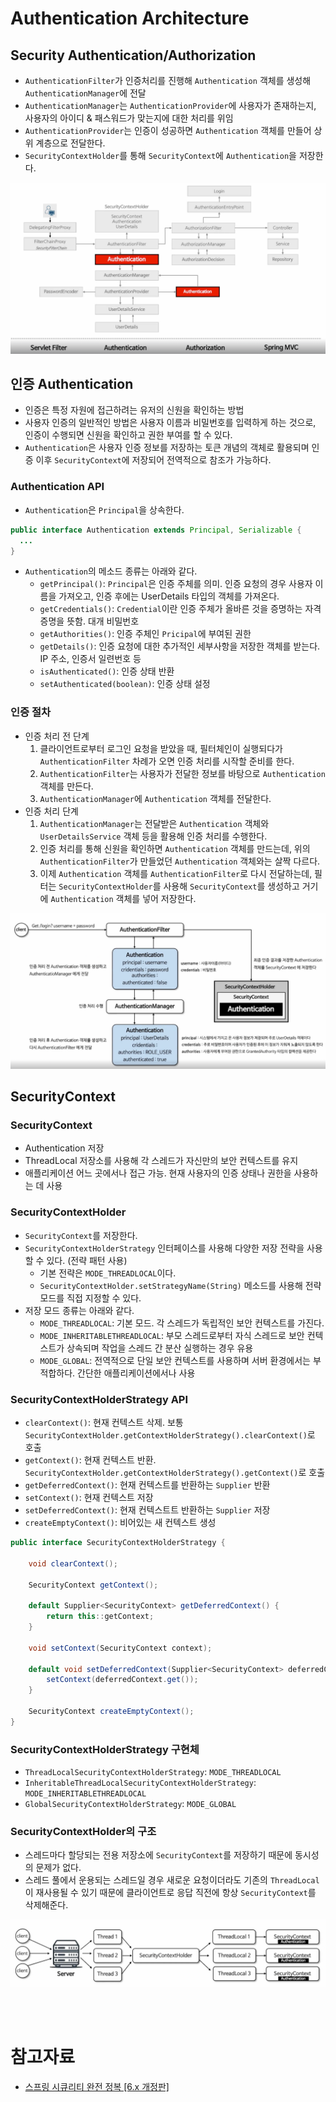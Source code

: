 # Authentication Architecture

## Security Authentication/Authorization

- `AuthenticationFilter`가 인증처리를 진행해 `Authentication` 객체를 생성해 `AuthenticationManager`에 전달
- `AuthenticationManager`는 `AuthenticationProvider`에 사용자가 존재하는지, 사용자의 아이디 & 패스워드가 맞는지에 대한 처리를 위임
- `AuthenticationProvider`는 인증이 성공하면 `Authentication` 객체를 만들어 상위 계층으로 전달한다. 
- `SecurityContextHolder`를 통해 `SecurityContext`에 `Authentication`을 저장한다.

<img src="img/03/authentication01.png">

<br/>

## 인증 Authentication

- 인증은 특정 자원에 접근하려는 유저의 신원을 확인하는 방법
- 사용자 인증의 일반적인 방법은 사용자 이름과 비밀번호를 입력하게 하는 것으로, 인증이 수행되면 신원을 확인하고 권한 부여를 할 수 있다.
- `Authentication`은 사용자 인증 정보를 저장하는 토큰 개념의 객체로 활용되며 인증 이후 `SecurityContext`에 저장되어 전역적으로 참조가 가능하다.

### Authentication API

- `Authentication`은 `Principal`을 상속한다.

```java
public interface Authentication extends Principal, Serializable {
  ...
}
```

- `Authentication`의 메소드 종류는 아래와 같다.
  - `getPrincipal()`: `Principal`은 인증 주체를 의미. 인증 요청의 경우 사용자 이름을 가져오고, 인증 후에는 UserDetails 타입의 객체를 가져온다.
  - `getCredentials()`: `Credential`이란 인증 주체가 올바른 것을 증명하는 자격 증명을 뜻함. 대개 비밀번호
  - `getAuthorities()`: 인증 주체인 `Pricipal`에 부여된 권한
  - `getDetails()`: 인증 요청에 대한 추가적인 세부사항을 저장한 객체를 받는다. IP 주소, 인증서 일련번호 등 
  - `isAuthenticated()`: 인증 상태 반환
  - `setAuthenticated(boolean)`: 인증 상태 설정

### 인증 절차

- 인증 처리 전 단계
  1. 클라이언트로부터 로그인 요청을 받았을 때, 필터체인이 실행되다가 `AuthenticationFilter` 차례가 오면 인증 처리를 시작할 준비를 한다.
  2. `AuthenticationFilter`는 사용자가 전달한 정보를 바탕으로 `Authentication` 객체를 만든다.
  3. `AuthenticationManager`에 `Authentication` 객체를 전달한다.
- 인증 처리 단계
  1. `AuthenticationManager`는 전달받은 `Authentication` 객체와 `UserDetailsService` 객체 등을 활용해 인증 처리를 수행한다.
  2. 인증 처리를 통해 신원을 확인하면 `Authentication` 객체를 만드는데, 위의 `AuthenticationFilter`가 만들었던 `Authentication` 객체와는 살짝 다르다.
  3. 이제 `Authentication` 객체를 `AuthenticationFilter`로 다시 전달하는데, 필터는 `SecurityContextHolder`를 사용해 `SecurityContext`를 생성하고 거기에 `Authentication` 객체를 넣어 저장한다.

<img src="img/03/authentication02.png">

<br/>

## SecurityContext

### SecurityContext

- Authentication 저장
- ThreadLocal 저장소를 사용해 각 스레드가 자신만의 보안 컨텍스트를 유지
- 애플리케이션 어느 곳에서나 접근 가능. 현재 사용자의 인증 상태나 권한을 사용하는 데 사용

### SecurityContextHolder

- `SecurityContext`를 저장한다.
- `SecurityContextHolderStrategy` 인터페이스를 사용해 다양한 저장 전략을 사용할 수 있다. (전략 패턴 사용)
  - 기본 전략은 `MODE_THREADLOCAL`이다.
  - `SecurityContextHolder.setStrategyName(String)` 메소드를 사용해 전략 모드를 직접 지정할 수 있다.
- 저장 모드 종류는 아래와 같다.
  - `MODE_THREADLOCAL`: 기본 모드. 각 스레드가 독립적인 보안 컨텍스트를 가진다.
  - `MODE_INHERITABLETHREADLOCAL`: 부모 스레드로부터 자식 스레드로 보안 컨텍스트가 상속되며 작업을 스레드 간 분산 실행하는 경우 유용
  - `MODE_GLOBAL`: 전역적으로 단일 보안 컨텍스트를 사용하며 서버 환경에서는 부적합하다. 간단한 애플리케이션에서나 사용

### SecurityContextHolderStrategy API

- `clearContext()`: 현재 컨텍스트 삭제. 보통 `SecurityContextHolder.getContextHolderStrategy().clearContext()`로 호출
- `getContext()`: 현재 컨텍스트 반환. `SecurityContextHolder.getContextHolderStrategy().getContext()`로 호출
- `getDeferredContext()`: 현재 컨텍스트를 반환하는 `Supplier` 반환
- `setContext()`: 현재 컨텍스트 저장
- `setDeferredContext()`: 현재 컨텍스트트 반환하는 `Supplier` 저장
- `createEmptyContext()`: 비어있는 새 컨텍스트 생성

```java
public interface SecurityContextHolderStrategy {

	void clearContext();

	SecurityContext getContext();

	default Supplier<SecurityContext> getDeferredContext() {
		return this::getContext;
	}

	void setContext(SecurityContext context);

	default void setDeferredContext(Supplier<SecurityContext> deferredContext) {
		setContext(deferredContext.get());
	}

	SecurityContext createEmptyContext();
}
```

### SecurityContextHolderStrategy 구현체

- `ThreadLocalSecurityContextHolderStrategy`: `MODE_THREADLOCAL`
- `InheritableThreadLocalSecurityContextHolderStrategy`: `MODE_INHERITABLETHREADLOCAL`
- `GlobalSecurityContextHolderStrategy`: `MODE_GLOBAL`

### SecurityContextHolder의 구조

- 스레드마다 할당되는 전용 저장소에 `SecurityContext`를 저장하기 때문에 동시성의 문제가 없다.
- 스레드 풀에서 운용되는 스레드일 경우 새로운 요청이더라도 기존의 `ThreadLocal`이 재사용될 수 있기 때문에 클라이언트로 응답 직전에 항상 `SecurityContext`를 삭제해준다.

<img src="img/03/security_context01.png">

<br/>

<br/><br/>

# 참고자료

- [스프링 시큐리티 완전 정복 [6.x 개정판]](https://www.inflearn.com/course/%EC%8A%A4%ED%94%84%EB%A7%81-%EC%8B%9C%ED%81%90%EB%A6%AC%ED%8B%B0-%EC%99%84%EC%A0%84%EC%A0%95%EB%B3%B5/dashboard)